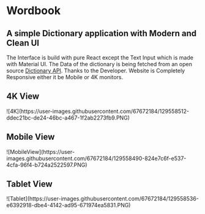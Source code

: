 # Wordbook 

<h2>A simple Dictionary application with Modern and Clean UI</h2>

<p>The Interface is build with pure React except the Text Input which is made with Material UI.
  The Data of the dictionary is being fetched from an open source <a href="https://dictionaryapi.dev/">Dictionary API</a>. Thanks to the Developer.
  Website is Completely Responsive either it be Mobile or 4K monitors.
  <h2>4K View</h2>
  ![4K](https://user-images.githubusercontent.com/67672184/129558512-ddec21bc-de24-46bc-a467-1f2ab2273fb9.PNG)
  <h2>Mobile View</h2>
  ![MobileView](https://user-images.githubusercontent.com/67672184/129558490-824e7c6f-e537-4cfa-96f4-b724a2522597.PNG)
  <h2>Tablet View</h2>
  ![Tablet](https://user-images.githubusercontent.com/67672184/129558536-e6392918-dbe4-4142-ad95-671974ea5831.PNG)
</p>
